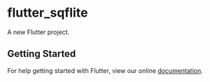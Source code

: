 # flutter_sqflite

A new Flutter project.

## Getting Started

For help getting started with Flutter, view our online
[documentation](https://flutter.io/).
